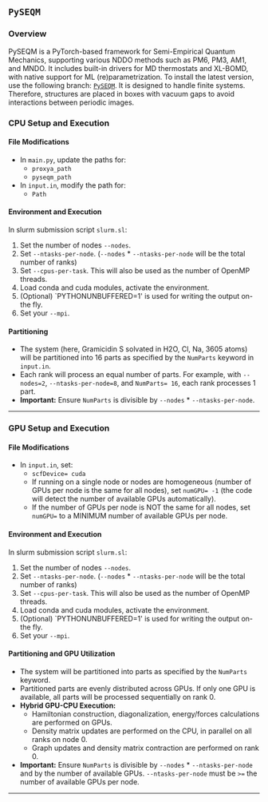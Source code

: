## `PySEQM`

### Overview

PySEQM is a PyTorch-based framework for Semi-Empirical Quantum Mechanics, supporting various NDDO methods such as PM6, PM3, AM1, and MNDO.
It includes built-in drivers for MD thermostats and XL-BOMD, with native support for ML (re)parametrization.
To install the latest version, use the following branch: [`PySEQM`](https://github.com/lanl/PYSEQM/tree/pm6_test).
It is designed to handle finite systems. Therefore, structures are placed in boxes with vacuum gaps to avoid interactions between periodic images.

### CPU Setup and Execution

#### File Modifications

- In `main.py`, update the paths for:
  - `proxya_path`
  - `pyseqm_path`
- In `input.in`, modify the path for:
  - `Path`

#### Environment and Execution
In slurm submission script `slurm.sl`:
1. Set the  number of nodes `--nodes`.
2. Set `--ntasks-per-node`. (`--nodes` * `--ntasks-per-node` will be the total number of ranks)
3. Set `--cpus-per-task`. This will also be used as the number of OpenMP threads.
4. Load conda and cuda modules, activate the environment.
5. (Optional) `PYTHONUNBUFFERED=1' is used for writing the output on-the fly.
6. Set your `--mpi`.

#### Partitioning

- The system (here, Gramicidin S solvated in H2O, Cl, Na, 3605 atoms) will be partitioned into 16 parts as specified by the `NumParts` keyword in `input.in`.
- Each rank will process an equal number of parts. For example, with `--nodes=2`, `--ntasks-per-node=8`, and `NumParts= 16`, each rank processes 1 part.
- **Important:** Ensure `NumParts` is divisible by `--nodes` * `--ntasks-per-node`.

---

### GPU Setup and Execution

#### File Modifications

- In `input.in`, set:
  - `scfDevice= cuda`
  - If running on a single node or nodes are homogeneous (number of GPUs per node is the same for all nodes), set `numGPU= -1` (the code will detect the number of available GPUs automatically).
  - If the number of GPUs per node is NOT the same for all nodes, set `numGPU=` to a MINIMUM number of available GPUs per node.

#### Environment and Execution

In slurm submission script `slurm.sl`:
1. Set the  number of nodes `--nodes`.
2. Set `--ntasks-per-node`. (`--nodes` * `--ntasks-per-node` will be the total number of ranks)
3. Set `--cpus-per-task`. This will also be used as the number of OpenMP threads.
4. Load conda and cuda modules, activate the environment.
5. (Optional) `PYTHONUNBUFFERED=1' is used for writing the output on-the fly.
6. Set your `--mpi`.

#### Partitioning and GPU Utilization

- The system will be partitioned into parts as specified by the `NumParts` keyword.
- Partitioned parts are evenly distributed across GPUs. If only one GPU is available, all parts will be processed sequentially on rank 0.
- **Hybrid GPU-CPU Execution:**
  - Hamiltonian construction, diagonalization, energy/forces calculations are performed on GPUs.
  - Density matrix updates are performed on the CPU, in parallel on all ranks on node 0.
  - Graph updates and density matrix contraction are performed on rank 0.
- **Important:** Ensure `NumParts` is divisible by `--nodes` * `--ntasks-per-node` and by the number of available GPUs. `--ntasks-per-node` must be `>=` the number of available GPUs per node. 

---
